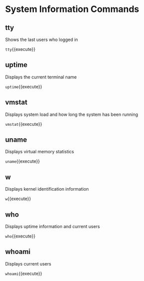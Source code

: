 
# System Information Commands


## tty

 Shows the last users who logged in

`tty`{{execute}}

## uptime
 
Displays the current terminal name

`uptime`{{execute}}

## vmstat

Displays system load and how long the system has been running

`vmstat`{{execute}}

## uname

Displays virtual memory statistics

`uname`{{execute}}

## w

Displays kernel identification information

`w`{{execute}}

## who

Displays uptime information and current users

`who`{{execute}}

## whoami

Displays current users

`whoami`{{execute}}



